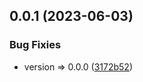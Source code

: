 ## 0.0.1 (2023-06-03)

### Bug Fixies

- version => 0.0.0 ([3172b52](https://github.com/demetreades/api/commit/3172b5263e7590e9f4ec9974c7162a677e572a07))
